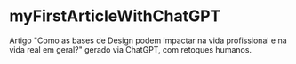 # myFirstArticleWithChatGPT
Artigo "Como as bases de Design podem impactar na vida profissional e na vida real em geral?" gerado via ChatGPT, com retoques humanos.

